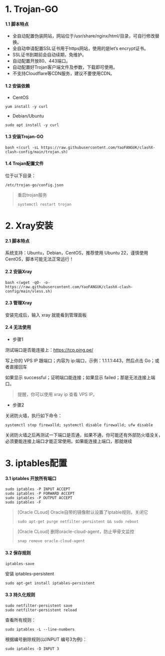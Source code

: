 # 1. Trojan-GO

#### 1.1 脚本特点

- 全自动配置伪装网站，网站位于/usr/share/nginx/html/目录，可自行修改替换。
- 全自动申请配置SSL证书用于https网站，使用的是let’s encrypt证书。
- SSL证书到期前会自动续期，免维护。
- 自动配置开放80、443端口。
- 自动配置好Trojan客户端文件及参数，下载即可使用。
- 不支持Cloudflare等CDN服务，建议不要使用CDN。

#### 1.2 安装依赖

- CentOS

```
yum install -y curl
```

- Debian/Ubuntu

```
sudo apt install -y curl
```

#### 1.3 安装Trojan-GO

```
bash <(curl -sL https://raw.githubusercontent.com/YaoFANGUK/clashX-clash-config/main/trojan.sh)
```

#### 1.4 Trojan配置文件

位于以下目录：

```
/etc/trojan-go/config.json
```

>  重启trojan服务
>
> ```
> systemctl restart trojan
> ```


# 2. Xray安装

#### 2.1 脚本特点

系统支持：Ubuntu，Debian，CentOS，推荐使用 Ubuntu 22，谨慎使用 CentOS，脚本可能无法正常运行！


#### 2.2 安装Xray

```
bash <(wget -qO- -o- https://raw.githubusercontent.com/YaoFANGUK/clashX-clash-config/main/vless.sh)
```

#### 2.3 管理Xray

安装完成后，输入 xray 就能看到管理面板

#### 2.4 无法使用

- 步骤1

测试端口是否能连接上：<a href="https://tcp.ping.pe/">https://tcp.ping.pe/</a>

写上你的 VPS IP 跟端口；内容为 ip:端口，示例：1.1.1.1:443，然后点击 Go；或者直接回车

如果显示 successful；证明端口能连接；如果显示 failed；那是无法连接上端口。

> 提醒，你可以使用 xray ip 查看 VPS IP。

- 步骤2

关闭防火墙，执行如下命令：

```shell
systemctl stop firewalld; systemctl disable firewalld; ufw disable
```

关闭防火墙之后再测试一下端口是否通，如果不通，你可能还有外部防火墙没关，必须要能连接上端口才能正常使用。如果能连接上端口，那就继续


# 3. iptables配置

#### 3.1 iptables 开放所有端口

```shell
sudo iptables -P INPUT ACCEPT
sudo iptables -P FORWARD ACCEPT
sudo iptables -P OUTPUT ACCEPT
sudo iptables -F
```

> [Oracle CLoud] Oracle自带的镜像默认设置了Iptable规则，关闭它
> ```shell 
> sudo apt-get purge netfilter-persistent && sudo reboot
> ```

> [Oracle CLoud] 删除oracle-cloud-agent，防止甲骨文监控
> ```shell
> snap remove oracle-cloud-agent
> ```

#### 3.2 保存规则

```shell
iptables-save
```

安装 iptables-persistent

```shell
sudo apt-get install iptables-persistent
```

#### 3.3 持久化规则

```shell
sudo netfilter-persistent save
sudo netfilter-persistent reload
```

查看所有规则：
```shell
sudo iptables -L --line-numbers
```
根据编号删除规则(以INPUT 编号3为例)：
```shell
sudo iptables -D INPUT 3
```


